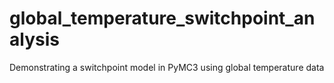 # global_temperature_switchpoint_analysis
Demonstrating a switchpoint model in PyMC3 using global temperature data
